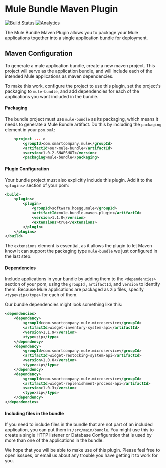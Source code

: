 Mule Bundle Maven Plugin
====================
[![Build Status](https://travis-ci.org/hoeggsoftware/mule-bundle-maven-plugin.svg?branch=master)](https://travis-ci.org/hoeggsoftware/mule-bundle-maven-plugin)
[![Analytics](https://hoegg-ga-beacon.appspot.com/UA-76227345-2/mule-bundle-maven-plugin)](https://github.com/hoeggsoftware/ga-beacon)

The Mule Bundle Maven Plugin allows you to package your Mule applications together into a single application bundle for
deployment.

Maven Configuration
----------------------------------------
To generate a mule application bundle, create a new maven project. This project will serve as the application bundle,
and will include each of the intended Mule applications as maven dependencies.

To make this work, configure the project to use this plugin, set the project's packaging to `mule-bundle`, and add
dependencies for each of the applications you want included in the bundle.

#### Packaging
The bundle project must use `mule-bundle` as its packaging, which means it needs to generate a Mule Bundle artifact.
Do this by including the `packaging` element in your `pom.xml`:

```xml
    <project ... > 
        <groupId>com.smartcompany.mule</groupId>
        <artifactId>our-mule-bundle</artifactId>
        <version>1.0.2-SNAPSHOT</version>
        <packaging>mule-bundle</packaging>
```

#### Plugin Configuration
Your bundle project must also explicitly include this plugin. Add it to the `<plugins>` section of your pom: 
```xml
<build>
    <plugins>
        <plugin>
            <groupId>software.hoegg.mule</groupId>
            <artifactId>mule-bundle-maven-plugin</artifactId>
            <version>1.1.0</version>
            <extensions>true</extensions>
        </plugin>
    </plugins>
</build>
```
The `extensions` element is essential, as it allows the plugin to let Maven know it can support the packaging type
`mule-bundle` we just configured in the last step.

#### Dependencies
Include applications in your bundle by adding them to the `<dependencies>` section of your pom, using the `groupId`
, `artifactId`, and `version` to identify them. Because Mule applications are packaged as zip files, specify 
`<type>zip</type>` for each of them.

Our bundle dependencies might look something like this:

```xml
<dependencies>
    <dependency>
        <groupId>com.smartcompany.mule.microservice</groupId>
        <artifactId>widget-inventory-system-api</artifactId>
        <version>1.1.9</version>
        <type>zip</type>
    </dependency>
    <dependency>
        <groupId>com.smartcompany.mule.microservice</groupId>
        <artifactId>widget-restocking-system-api</artifactId>
        <version>1.0.0</version>
        <type>zip</type>
    </dependency>
    <dependency>
        <groupId>com.smartcompany.mule.microservice</groupId>
        <artifactId>widget-replenishment-process-api</artifactId>
        <version>1.0.3</version>
        <type>zip</type>
    </dependency>
</dependencies>
```

#### Including files in the bundle
If you need to include files in the bundle that are not part of an included application, you can put them in
`/src/main/bundle`. You might use this to create a single HTTP listener or Database Configuration that is used
by more than one of the applications in the bundle. 

We hope that you will be able to make use of this plugin. Please feel free to open isssues, or email us about any
trouble you have getting it to work for you. 